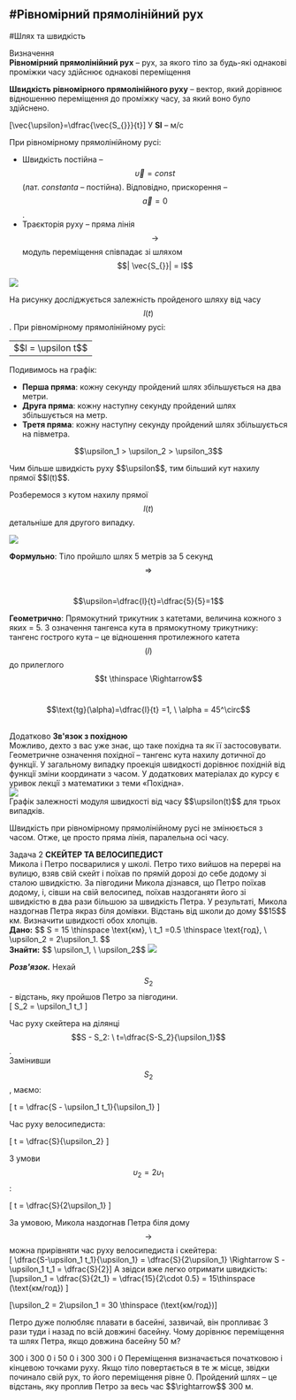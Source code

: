 #Рівномірний прямолінійний рух
---------
#Шлях та швидкість


<div class="eoz-wrap">
<span class="eoz">Визначення</span>
<div class="eoz-text">
<b>Рiвномiрний прямолiнiйний рух</b> – рух, за якого тiло за будь-які однаковi промiжки часу здiйснює однаковi перемiщення<br>
<p></p>

<b>Швидкiсть рiвномiрного прямолiнiйного руху</b> – вектор, який дорiвнює вiдношенню перемiщення до промiжку часу, за який воно було здiйснено.</br>

\[\vec{\upsilon}=\dfrac{\vec{S_{}}}{t}\] 
У <b>SI</b> – м/с
</div>
</div>

При рiвномiрному прямолiнiйному русi:

* Швидкість постійна – $$\vec{\upsilon} = const$$ (лат. <i>constanta</i> – постійна). Відповідно, прискорення – $$\vec{a} = 0$$.
* Траєкторiя руху – пряма лiнiя $$\rightarrow$$ модуль перемiщення спiвпадає зi шляхом $$| \vec{S_{}}| = l$$

<img src="https://rawgit.com/chudaol/ed-era-book-physics/master/images/chapter_1/5.svg" class="image"/>

На рисунку дослiджується залежнiсть пройденого шляху вiд часу $$l(t)$$. При рiвномiрному прямолiнiйному русi:


<div class="centered-table-wrapper">
<table class="centered-table">
<tr class="eq">
<td class="eq">
<p1>$$l = \upsilon t$$</p1>
</td>
</tr>
</table></div>


Подивимось на графік:
* <b>Перша пряма</b>: кожну секунду пройдений шлях збiльшується на два метри.
* <b>Друга пряма</b>: кожну наступну секунду пройдений шлях збiльшується на метр.
* <b>Третя пряма</b>: кожну наступну секунду пройдений шлях збiльшується на пiвметра.

<div align="center">$$\upsilon_1 > \upsilon_2 > \upsilon_3$$</div>

<p> </p>
<span class="p1">Чим бiльше швидкiсть руху $$\upsilon$$, тим бiльший кут нахилу прямої $$l(t)$$.</span></br>

Розберемося з кутом нахилу прямої $$l(t)$$ детальніше для другого випадку.

<img src="https://rawgit.com/chudaol/ed-era-book-physics/master/images/chapter_1/6.svg" class="image"/>

<b>Формульно</b>: Тiло пройшло шлях 5 метрiв за 5 секунд $$\Rightarrow$$ </br>

<center> $$\upsilon=\dfrac{l}{t}=\dfrac{5}{5}=1$$</center>

<b>Геометрично</b>: Прямокутний трикутник з катетами, величина кожного з яких = 5. З означення тангенса кута в прямокутному трикутнику: тангенс гострого кута – це вiдношення протилежного катета $$(l)$$ до прилеглого $$t \thinspace \Rightarrow$$ </br> 

<p> </p>
<center>$$\text{tg}(\alpha)=\dfrac{l}{t} =1, \ \alpha = 45^\circ$$</center> </br>
<p> </p>

<div class="add-wrap">
<span class="add">Додатково</span> <b>Зв'язок з похідною</b>
<div class="add-text">
Можливо, дехто з вас уже знає, що таке похiдна та як її застосовувати. Геометричне означення похiдної – тангенс кута нахилу дотичної до функцiї. У загальному випадку проекцiя швидкостi дорiвнює похiднiй вiд функцiї змiни координати з часом. У додаткових матерiалах до курсу є уривок лекцiї з математики з теми «Похідна».
</div>
</div>

<img src="https://rawgit.com/chudaol/ed-era-book-physics/master/images/chapter_1/7.svg" class="image"/>
<div class="caption">
    Графiк залежностi модуля швидкостi вiд часу $$\upsilon(t)$$ для трьох випадкiв.
</div>

Швидкiсть при рiвномiрному прямолiнiйному русi не змiнюється з часом. Отже, це просто пряма лiнiя, паралельна осi часу.

<div class="task-wrap">
<span class="task">Задача 2</span> <b>СКЕЙТЕР ТА ВЕЛОСИПЕДИСТ</b>
<div class="task-text">
Микола i Петро посварилися у школi. Петро тихо вийшов на перервi на вулицю, взяв свiй скейт i поїхав по прямiй дорозi до себе додому зi сталою швидкiстю. За пiвгодини Микола дiзнався, що Петро поїхав додому, i, сiвши на свiй велосипед, поїхав наздоганяти його зi швидкiстю в два рази бiльшою за швидкiсть Петра. У результатi, Микола наздогнав Петра якраз бiля домiвки. Вiдстань вiд школи до дому $$15$$ км. Визначити швидкостi обох хлопцiв.</br>
<b>Дано:</b> $$ S = 15 \thinspace \text{км}, \ t_1 =0.5 \thinspace \text{год}, \ \upsilon_2 = 2\upsilon_1. $$ </br>
<b>Знайти:</b> $$ \upsilon_1, \ \upsilon_2$$

<img src="https://rawgit.com/chudaol/ed-era-book-physics/master/images/chapter_1/8.svg" class="image"/>

<b><i>Розв'язок.</b></i> Нехай $$S_2$$ - вiдстань, яку пройшов Петро за пiвгодини. </br>
\[	S_2 = \upsilon_1 t_1
\]

Час руху скейтера на дiлянцi $$S - S_2: \ t=\dfrac{S-S_2}{\upsilon_1}$$.</br> 
Замінивши $$S_2$$, маємо:

\[
t = \dfrac{S - \upsilon_1 t_1}{\upsilon_1}
\]

Час руху велосипедиста:

\[
	t = \dfrac{S}{\upsilon_2}
\]

З умови $$\upsilon_2 = 2\upsilon_1$$:

\[
	t = \dfrac{S}{2\upsilon_1}
\]

За умовою, Микола наздогнав Петра бiля дому $$\rightarrow$$ можна прирiвняти час руху велосипедиста і скейтера:</br>
\[ \dfrac{S-\upsilon_1 t_1}{\upsilon_1} = \dfrac{S}{2\upsilon_1} \Rightarrow S - \upsilon_1 t_1 = \dfrac{S}{2}\]
А звiдси вже легко отримати швидкiсть:</br>
\[\upsilon_1 = \dfrac{S}{2t_1} = \dfrac{15}{2\cdot 0.5} = 15\thinspace (\text{км/год}) \]

\[\upsilon_2 = 2\upsilon_1 = 30 \thinspace (\text{км/год})\]
</div>
</div>

<quiz correctLabel="correct!" incorrectLabel="incorrect!" checkLabel="check ansert">
<question>
<p>Петро дуже полюбляє плавати в басейні, зазвичай, він пропливає 3 рази туди і назад по всій довжині басейну. Чому дорівнює переміщення та шлях Петра, якщо довжина басейну 50 м?</p>
<answer>300 і 300</answer>
<answer>0 і 50</answer>
<answer correct>0 і 300</answer>
<answer>300 і 0</answer>
<explanation>
Переміщення визначається початковою і кінцевою точками руху. Якщо тіло повертається в те ж місце, звідки починало свій рух, то його переміщення рівне 0. Пройдений шлях – це відстань, яку проплив Петро за весь час $$\rightarrow$$ 300 м.
</explanation>
</question>
</quiz>


